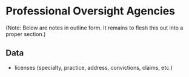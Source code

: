 # Professional Oversight Agencies

(Note: Below are notes in outline form. It remains to flesh this out into a proper section.)

## Data

* licenses (specialty, practice, address, convictions, claims, etc.)
